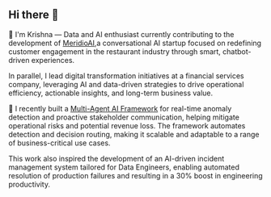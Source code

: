 ## Hi there 👋

 🔭  I'm Krishna — Data and AI enthusiast currently contributing to the development of [MeridioAI](https://www.meridioai.com/),a conversational AI startup focused on redefining customer engagement in the restaurant industry through smart, chatbot-driven experiences.
 
In parallel, I lead digital transformation initiatives at a financial services company, leveraging AI and data-driven strategies to drive operational efficiency, actionable insights, and long-term business value.

🌱 I recently built a [Multi-Agent AI Framework](https://github.com/krishnamami/Multi_Agent_Anamoly_Detection) for real-time anomaly detection and proactive stakeholder communication, helping mitigate operational risks and potential revenue loss. The framework automates detection and decision routing, making it scalable and adaptable to a range of business-critical use cases.

This work also inspired the development of an AI-driven incident management system tailored for Data Engineers, enabling automated resolution of production failures and resulting in a 30% boost in engineering productivity.
<!--
**krishnamami/krishnamami** is a ✨ _special_ ✨ repository because its `README.md` (this file) appears on your GitHub profile.

Here are some ideas to get you started:

 🔭 I'm currently exploring Multi Agent frameworks to automate and improve productivity for my team
- 🌱 I’m currently learning ...
- 👯 I’m looking to collaborate on ...
- 🤔 I’m looking for help with ...
- 💬 Ask me about ...
- 📫 How to reach me: ...
- 😄 Pronouns: ...
- ⚡ Fun fact: ...
-->
